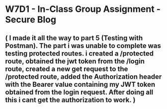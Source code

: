 # W7D1 - In-Class Group Assignment - Secure Blog

## ( I made it all the way to part 5 (Testing with Postman). The part i was unable to complete was testing protected routes. i created a /protected route, obtained the jwt token from the /login route, created a new get request to the /protected route, added the Authorization header with the Bearer value containing my JWT token obtained from the login request. After doing all this i cant get the authorization to work. )

